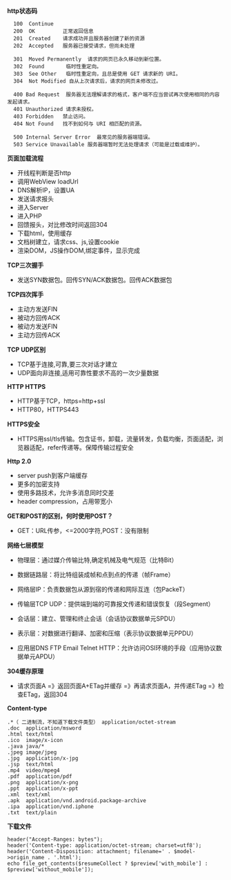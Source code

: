 **http状态码**

```  
  100  Continue   
  200  OK         正常返回信息
  201  Created    请求成功并且服务器创建了新的资源
  202  Accepted   服务器已接受请求，但尚未处理

  301  Moved Permanently  请求的网页已永久移动到新位置。
  302  Found       临时性重定向。
  303  See Other   临时性重定向，且总是使用 GET 请求新的 URI。
  304  Not Modified 自从上次请求后，请求的网页未修改过。

  400 Bad Request  服务器无法理解请求的格式，客户端不应当尝试再次使用相同的内容发起请求。
  401 Unauthorized 请求未授权。
  403 Forbidden   禁止访问。
  404 Not Found   找不到如何与 URI 相匹配的资源。

  500 Internal Server Error  最常见的服务器端错误。
  503 Service Unavailable 服务器端暂时无法处理请求（可能是过载或维护）。 
```


**页面加载流程**
  - 开线程判断是否http
  - 调用WebView loadUrl
  - DNS解析IP，设置UA
  - 发送请求报头
  - 进入Server
  - 进入PHP
  - 回馈报头，对比修改时间返回304
  - 下载html，使用缓存
  - 文档树建立，请求css、js,设置cookie
  - 渲染DOM，JS操作DOM,绑定事件，显示完成


**TCP三次握手**
- 发送SYN数据包。回传SYN/ACK数据包。回传ACK数据包


**TCP四次挥手**
- 主动方发送FIN
- 被动方回传ACK
- 被动方发送FIN
- 主动方回传ACK


**TCP UDP区别**
- TCP基于连接,可靠,要三次对话才建立
- UDP面向非连接,适用可靠性要求不高的一次少量数据



**HTTP HTTPS**
- HTTP基于TCP，https=http+ssl
- HTTP80，HTTPS443


**HTTPS安全**
- HTTPS用ssl/tls传输。包含证书，卸载，流量转发，负载均衡，页面适配，浏览器适配，refer传递等。保障传输过程安全


**Http 2.0**
- server push到客户端缓存
- 更多的加密支持
- 使用多路技术，允许多消息同时交差
- header compression，占用带宽小


**GET和POST的区别，何时使用POST？**
- GET：URL传参，<=2000字符,POST：没有限制
   

**网络七层模型** 
- 物理层：通过媒介传输比特,确定机械及电气规范（比特Bit）
- 数据链路层：将比特组装成帧和点到点的传递（帧Frame）

- 网络层IP：负责数据包从源到宿的传递和网际互连（包PackeT）

- 传输层TCP UDP：提供端到端的可靠报文传递和错误恢复（段Segment）

- 会话层：建立、管理和终止会话（会话协议数据单元SPDU）
- 表示层：对数据进行翻译、加密和压缩（表示协议数据单元PPDU）
- 应用层DNS FTP Email Telnet HTTP：允许访问OSI环境的手段（应用协议数据单元APDU）


**304缓存原理**
- 请求页面A =》返回页面A+ETag并缓存 =》再请求页面A，并传递ETag =》检查ETag，返回304


**Content-type**
```
.*（ 二进制流，不知道下载文件类型） application/octet-stream
.doc  application/msword
.html text/html
.ico  image/x-icon
.java java/*
.jpeg image/jpeg
.jpg  application/x-jpg
.jsp  text/html
.mp4  video/mpeg4
.pdf  application/pdf
.png  application/x-png
.ppt  application/x-ppt
.xml  text/xml
.apk  application/vnd.android.package-archive
.ipa  application/vnd.iphone
.txt  text/plain
```


**下载文件**
```
header("Accept-Ranges: bytes");
header('Content-type: application/octet-stream; charset=utf8');
header('Content-Disposition: attachment; filename=' . $model->origin_name . '.html');
echo file_get_contents($resumeCollect ? $preview['with_mobile'] : $preview['without_mobile']);
```
